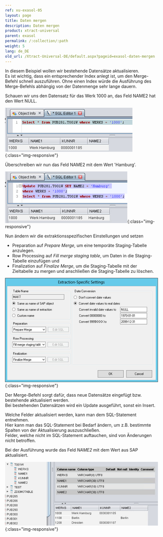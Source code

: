 ```yaml
---
ref: xu-exasol-05
layout: page
title: Daten mergen
description: Daten mergen
product: xtract-universal
parent: exasol
permalink: /:collection/:path
weight: 5
lang: de_DE
old_url: /Xtract-Universal-DE/default.aspx?pageid=exasol-daten-mergen
---
```


In diesem Beispiel wollen wir bestehende Datensätze aktualisieren.<br>
Es ist wichtig, dass ein entsprechender Index anlegt ist, um den Merge-Befehl schnell auszuführen. Ohne einen Index würde die Ausführung des Merge-Befehls abhängig von der Datenmenge sehr lange dauern. 

Schauen wir uns den Datensatz für das Werk 1000 an, das Feld NAME2 hat den Wert NULL.

![Exa-Select-Before-Merge](/img/content/Exa-Select-Before-Merge.png){:class="img-responsive"}

Überschreiben wir nun das Feld NAME2 mit dem Wert 'Hamburg'.

![Exa-Update-Merge-Example-Data](/img/content/Exa-Update-Merge-Example-Data.png){:class="img-responsive"}

Nun ändern wir die extraktionsspezifischen Einstellungen und setzen 

- Preparation auf *Prepare Merge,* um eine temporäte Staging-Tabelle anzulegen.
- Row Processing auf *Fill merge staging table*, um Daten in die Staging-Tabelle einzufügen und 
- Finalization auf *Finalize Merge*, um die Staging-Tabelle mit der Zieltabelle zu mergen und anschließen die Staging-Tabelle zu löschen.

![Exa-Extraction-Specific-Settings-Merge-Makt](/img/content/Exa-Extraction-Specific-Settings-Merge-Makt.png){:class="img-responsive"}

Der Merge-Befehl sorgt dafür, dass neue Datensätze eingefügt bzw. bestehende aktualisiert werden. <br>
Bei bestehenden Datensätzen wird ein Update ausgeführt, sonst ein Insert.

Welche Felder aktualisiert werden, kann man dem SQL-Statement entnehmen. <br>
Hier kann man das SQL-Statement bei Bedarf ändern, um z.B. bestimmte Spalten von der Aktualisierung auszuschließen.<br>
Felder, welche nicht im SQL-Statement auftauchen, sind von Änderungen nicht betroffen.

Bei der Ausführung wurde das Feld *NAME2* mit dem Wert aus SAP aktualisiert.

![Exa-Merge-Result-Table-Data](/img/content/Exa-Merge-Result-Table-Data.png){:class="img-responsive"}
